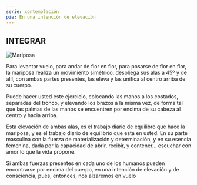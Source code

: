 ```yaml
---
serie: contemplación
pie: En una intención de elevación
---
```


## INTEGRAR


![Mariposa](/foto/P1410500.webp)


Para levantar vuelo, para andar de flor en flor, para posarse de flor en flor, la mariposa realiza un movimiento simétrico, despliega sus alas a 45º y de allí, con ambas partes presentes, las eleva y las unifica al centro arriba de su cuerpo.

Puede hacer usted este ejercicio, colocando las manos a los costados, separadas del tronco, y elevando los brazos a la misma vez, de forma tal que las palmas de las manos se encuentren por encima de su cabeza al centro y hacia arriba.

Esta elevación de ambas alas, es el trabajo diario de equilibro que hace la mariposa, y es el trabajo diario de equilibrio que está en usted. En su parte masculina con la fuerza de materialización y determinación, y en su esencia femenina, dada por la capacidad de abrir, recibir, y contener… escuchar con amor lo que la vida propone.

Si ambas fuerzas presentes en cada uno de los humanos pueden encontrarse por encima del cuerpo, en una intención de elevación y de consciencia, pues, entonces, nos alzaremos en vuelo
